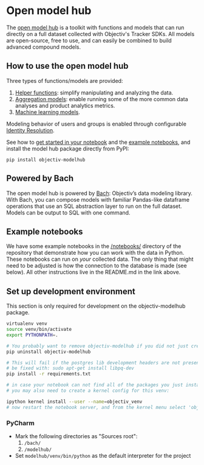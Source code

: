 # Open model hub

The [open model hub](https://objectiv.io/docs/modeling/open-model-hub/) is a toolkit with functions and models 
that can run directly on a full dataset collected with Objectiv's Tracker SDKs. All models are open-source, 
free to use, and can easily be combined to build advanced compound models.

## How to use the open model hub

Three types of functions/models are provided:
1. [Helper functions](https://objectiv.io/docs/modeling/open-model-hub/models/helper-functions/index.mdx): 
  simplify manipulating and analyzing the data.
2. [Aggregation models](https://objectiv.io/docs/modeling/open-model-hub/models/aggregation/index.mdx): 
  enable running some of the more common data analyses and product analytics metrics.
3. [Machine learning models](https://objectiv.io/docs/modeling/open-model-hub/models/machine-learning/index.mdx).

Modeling behavior of users and groups is enabled through configurable
[Identity Resolution](https://objectiv.io/docs/modeling/open-model-hub/identity-resolution.mdx).

See how to [get started in your notebook](https://objectiv.io/docs/modeling/get-started-in-your-notebook.mdx) 
and the [example notebooks](https://objectiv.io/docs/modeling/example-notebooks/index.mdx), and install the 
model hub package directly from PyPI:

```console
pip install objectiv-modelhub
```

## Powered by Bach
The open model hub is powered by [Bach](https://objectiv.io/docs/modeling/bach/): Objectiv’s data modeling 
library. With Bach, you can compose models with familiar Pandas-like dataframe operations that use an SQL 
abstraction layer to run on the full dataset. Models can be output to SQL with one command.

## Example notebooks
We have some example notebooks in the 
[/notebooks/](https://github.com/objectiv/objectiv-analytics/tree/main/notebooks) directory of
the repository that demonstrate how you can work with the data in Python. These notebooks can run on _your_
collected data. The only thing that might need to be adjusted is how the connection to the database is 
made (see below). All other instructions live in the README.md in the link above.


## Set up development environment
This section is only required for development on the objectiv-modelhub package.

```bash
virtualenv venv
source venv/bin/activate
export PYTHONPATH=.

# You probably want to remove objectiv-modelhub if you did not just create a fresh venv
pip uninstall objectiv-modelhub

# This will fail if the postgres lib development headers are not present if so, then on Ubuntu that can
# be fixed with: sudo apt-get install libpq-dev
pip install -r requirements.txt

# in case your notebook can not find all of the packages you just installed
# you may also need to create a kernel config for this venv:

ipython kernel install --user --name=objectiv_venv
# now restart the notebook server, and from the kernel menu select 'objectiv_venv'
```

### PyCharm
* Mark the following directories as "Sources root":
   1. `/bach/`
   2. `/modelhub/`
* Set `modelhub/venv/bin/python` as the default interpreter for the project
